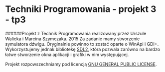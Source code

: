 # Techniki Programowania - projekt 3 - tp3
######Projekt z Technik Programowania realizowany przez Urszule Walicka i Marcina Szymczaka. 2015
Za zadanie mamy stworzenie symulatora dźwigu. Oryginalnie powinno to zostać oparte o WinApi i GDI+.
Wykorzystujemy jednak bibliotekę [SDL2](http://www.libsdl.org), która pozwala zarówno na bardzo łatwe stworzenie okna aplikacji i grafiki w nim występującej.

Projekt rozpowszechniamy pod licencją [GNU GENERAL PUBLIC LICENSE](LICENSE). 
